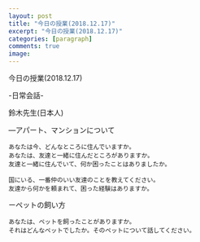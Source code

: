 ```yaml
---
layout: post
title: "今日の授業(2018.12.17)"
excerpt: "今日の授業(2018.12.17)"
categories: [paragraph]
comments: true
image:
---
```


今日の授業(2018.12.17)

-日常会話-

鈴木先生(日本人)

―アパート、マンションについて

	あなたは今、どんなところに住んでいますか。
	あなたは、友達と一緒に住んだところがありますか。
	友達と一緒に住んでいて、何か困ったことはありましたか。
	
	国にいる、一番仲のいい友達のことを教えてください。
	友達から何かを頼まれて、困った経験はありますか。

ーペットの飼い方

	あなたは、ペットを飼ったことがありますか。
	それはどんなペットでしたか。そのペットについて話してください。
	
	
